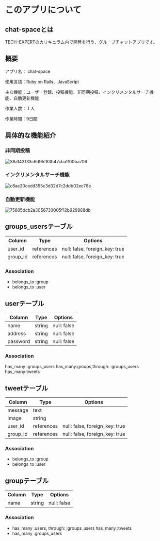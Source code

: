 # このアプリについて

## chat-spaceとは
TECH::EXPERTのカリキュラム内で開発を行う、グループチャットアプリです。

## 概要
アプリ名： chat-space <br>

使用言語：Ruby on Rails、JavaScript <br>

主な機能：ユーザー登録、投稿機能、非同期投稿、インクリメンタルサーチ機能、自動更新機能 <br>

作業人数：１人 <br>

作業時間：9日間 <br>

## 具体的な機能紹介
### 非同期投稿
![38a143133c6d95f83b47cba1f00ba706](https://user-images.githubusercontent.com/57340298/72162523-7fb0de80-3405-11ea-8b25-77e6d29868d7.gif)<br>

### インクリメンタルサーチ機能
![c8ae20cedd355c3d32d7c2ddb02ec76e](https://user-images.githubusercontent.com/57340298/72162756-e1714880-3405-11ea-98d4-31b8ef8d37f9.gif)<br>

### 自動更新機能
![75605dcb2a3056730005f12b929988db](https://user-images.githubusercontent.com/57340298/72163060-707e6080-3406-11ea-809d-ac2c33ee4997.gif)<br>





## groups_usersテーブル

|Column|Type|Options|
|------|----|-------|
|user_id|references|null: false, foreign_key: true|
|group_id|references|null: false, foreign_key: true|

### Association
- belongs_to :group
- belongs_to :user


## userテーブル

|Column|Type|Options|
|------|----|-------|
|name|string|null: false|
|address|string|null: false|
|password|string|null: false|

### Association
 has_many :groups_users
 has_many:groups,through: :groups_users
 has_many:tweets


## tweetテーブル

|Column|Type|Options|
|------|----|-------|
|message|text||
|image|string||
|user_id|references|null: false, foreign_key: true|
|group_id|references|null: false, foreign_key: true|

### Association
- belongs_to :group
- belongs_to :user


## groupテーブル

|Column|Type|Options|
|------|----|-------|
|name|string|null: false|

### Association
- has_many :users, through: :groups_users
  has_many :tweets
- has_many :groups_users
